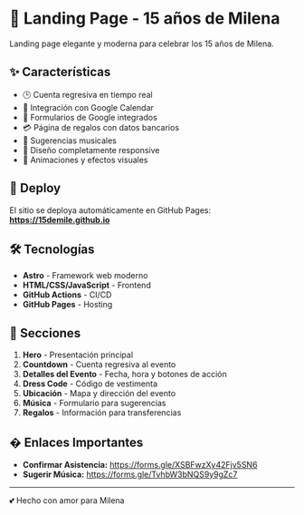 # 🎉 Landing Page - 15 años de Milena

Landing page elegante y moderna para celebrar los 15 años de Milena.

## ✨ Características

- 🕒 Cuenta regresiva en tiempo real
- 📅 Integración con Google Calendar
- 📝 Formularios de Google integrados
- 💳 Página de regalos con datos bancarios
- 🎵 Sugerencias musicales
- 📱 Diseño completamente responsive
- 🎨 Animaciones y efectos visuales

## 🚀 Deploy

El sitio se deploya automáticamente en GitHub Pages:
**https://15demile.github.io**

## 🛠️ Tecnologías

- **Astro** - Framework web moderno
- **HTML/CSS/JavaScript** - Frontend
- **GitHub Actions** - CI/CD
- **GitHub Pages** - Hosting

## 📱 Secciones

1. **Hero** - Presentación principal
2. **Countdown** - Cuenta regresiva al evento
3. **Detalles del Evento** - Fecha, hora y botones de acción
4. **Dress Code** - Código de vestimenta
5. **Ubicación** - Mapa y dirección del evento
6. **Música** - Formulario para sugerencias
7. **Regalos** - Información para transferencias

## � Enlaces Importantes

- **Confirmar Asistencia:** https://forms.gle/XSBFwzXy42Fjv5SN6
- **Sugerir Música:** https://forms.gle/TvhbW3bNQS9y9gZc7

---

💕 Hecho con amor para Milena
